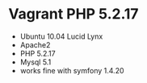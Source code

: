 # Vagrant PHP 5.2.17

- Ubuntu 10.04 Lucid Lynx
- Apache2
- PHP 5.2.17
- Mysql 5.1
- works fine with symfony 1.4.20
